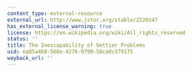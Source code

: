 ```yaml
---
content_type: external-resource
external_url: http://www.jstor.org/stable/2220147
has_external_license_warning: true
license: https://en.wikipedia.org/wiki/All_rights_reserved
status: ''
title: The Inescapability of Gettier Problems
uid: ea85a468-568e-4276-9790-58ca0c379175
wayback_url: ''
---
```

